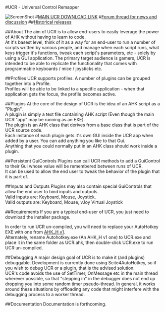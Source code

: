 #UCR - Universal Control Remapper

![ScreenShot](http://i.imgur.com/pSBxCbc.png)
#[MAIN UCR DOWNLOAD LINK](http://evilc.com/files/ahk/ucr/UCR.zip)
#[Forum thread for news and discussion](https://autohotkey.com/boards/viewtopic.php?f=19&t=12249)
##[Historical releases](https://github.com/evilC/UCR/releases)

##About
The aim of UCR is to allow end-users to easily leverage the power of AHK without having to learn to code.  
At it's basest level, think of it as a way for an end-user to run a number of scripts written by various people, and manage when each script runs, what keys trigger it's functions, tweak each script's parameters, etc - solely by using a GUI application.
The primary target audience is gamers, UCR is intended to be able to replicate the functionality that comes with programmable keyboards / mice / joysticks etc.

##Profiles
UCR supports profiles. A number of plugins can be grouped together into a Profile.  
Profiles will be able to be linked to a specific application - when that application gets the focus, the profile becomes active.

##Plugins
At the core of the design of UCR is the idea of an AHK script as a "Plugin".  
A plugin is simply a text file containing AHK script (Even though the main UCR "app" may be running as an EXE).  
The plugin is an AHK class that derives from a base class that is part of the UCR source code.  
Each instance of each plugin gets it's own GUI inside the UCR app when added by a user. You can add anything you like to that Gui.  
Anything that you could normally put in an AHK class should work inside a plugin.  

##Persistent GuiControls
Plugins can call UCR methods to add a GuiControl to their Gui whose value will be remembered between runs of UCR.  
It can be used to allow the end user to tweak the behavior of the plugin that it is part of.

##Inputs and Outputs
Plugins may also contain special GuiControls that allow the end user to bind inputs and outputs.  
Valid inputs are: Keyboard, Mouse, Joystick.  
Valid outputs are: Keyboard, Mouse, vJoy Virtual Joystick  

##Requirements
If you are a typical end-user of UCR, you just need to download the installer package. 


In order to run UCR un-compiled, you will need to replace your AutoHotkey EXE with one from [AHK_H v1](https://github.com/HotKeyIt/ahkdll-v1-release/archive/master.zip).  
Alternately, rename Autohotkey.exe (An AHK_H v1 one) to UCR.exe and place it in the same folder as UCR.ahk, then double-click UCR.exe to run UCR un-compiled.

##Debugging
A major design goal of UCR is to make it (and plugins) debuggable. 
Development is currently done using Scite4AutoHotkey, so if you wish to debug UCR or a plugin, that is the advised solution.  
UCR's code avoids the use of SetTimer, OnMessage etc in the main thread wherever possible, so that "stepping in" in the debugger does not end up dropping you into some random timer pseudo-thread. In general, it works around these situations by offloading any code that might interfere with the debugging process to a worker thread.

##Documentation
Documentation is forthcoming.
